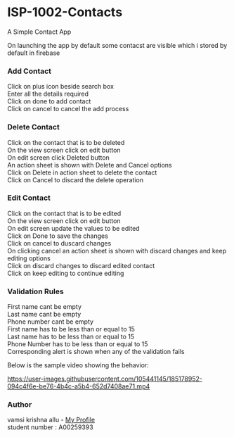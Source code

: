 # ISP-1002-Contacts

A Simple Contact App

On launching the app by default some contacst are visible which i stored by default in firebase <br>

### Add Contact
Click on plus icon beside search box <br>
Enter all the details required <br>
Click on done to add contact <br>
Click on cancel to cancel the add process <br>


### Delete Contact
Click on the contact that is to be deleted <br>
On the view screen click on edit button <br>
On edit screen click Deleted button <br>
An action sheet is shown with Delete and Cancel options <br>
Click on Delete in action sheet to delete the contact <br>
Click on Cancel to discard the delete operation <br>

### Edit Contact
Click on the contact that is to be edited <br>
On the view screen click on edit button <br>
On edit screen update the values to be edited <br>
Click on Done to save the changes <br>
Click on cancel to duscard changes <br>
On clicking cancel an action sheet is shown with discard changes and keep editing options <br>
Click on discard changes to discard edited contact <br>
Click on keep editing to continue editing <br>

### Validation Rules
First name cant be empty <br>
Last name cant be empty <br>
Phone number cant be empty <br>
First name has to be less than or equal to 15 <br>
Last name has to be less than or equal to 15 <br>
Phone Number has to be less than or equal to 15 <br>
Corresponding alert is shown when any of the validation fails <br>

Below is the sample video showing the behavior:

https://user-images.githubusercontent.com/105441145/185178952-094c4f6e-be76-4b4c-a5b4-652d7408ae71.mp4

### Author
vamsi krishna allu  - [My Profile](https://github.com/A00259393-Vamsi) <br>
student number : A00259393 <br>




